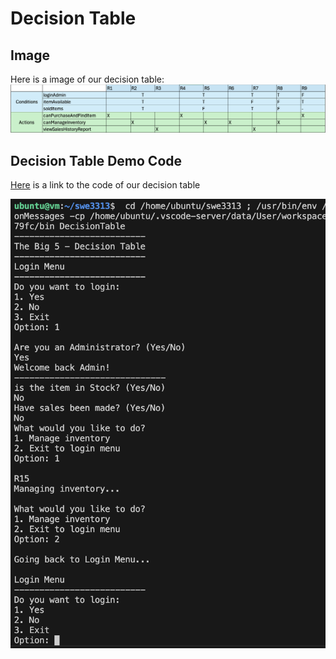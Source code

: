 # Decision Table

## Image
Here is a image of our decision table:
![Decision Table](./decision-table.png)

## Decision Table Demo Code
[Here](./decision-table-code-demo.java) is a link to the code of our decision table

![Here is the code output of the above code](./decision-table-code-image.png)